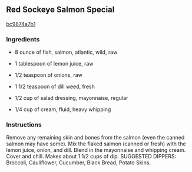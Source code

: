 ## Red Sockeye Salmon Special

[bc9874a7b1](https://recipeland.com/recipe/v/red-sockeye-salmon-special-36916)

### Ingredients

 - 8 ounce of fish, salmon, atlantic, wild, raw

 - 1 tablespoon of lemon juice, raw

 - 1/2 teaspoon of onions, raw

 - 1 1/2 teaspoon of dill weed, fresh

 - 1/2 cup of salad dressing, mayonnaise, regular

 - 1/4 cup of cream, fluid, heavy whipping

### Instructions

Remove any remaining skin and bones from the salmon (even the canned salmon may have some). Mix the flaked salmon (canned or fresh) with the lemon juice, onion, and dill. Blend in the mayonnaise and whipping cream. Cover and chill. Makes about 1 1/2 cups of dip. SUGGESTED DIPPERS: Broccoli, Cauliflower, Cucumber, Black Bread, Potato Skins.